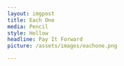 ```yaml
---
layout: imgpost
title: Each One
media: Pencil
style: Hollow
headline: Pay It Forward
picture: /assets/images/eachone.png

---
```




